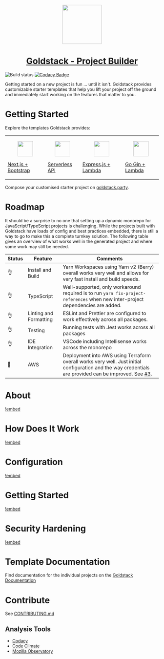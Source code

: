 <p align="center">
  <a href="https://goldstack.party">
    <img src="https://cdn.goldstack.party/img/202203/goldstack_icon.png" height="128">
    <h1 align="center">Goldstack - Project Builder</h1>
  </a>
</p>

![Build status](https://img.shields.io/github/workflow/status/goldstack/goldstack/Build,%20Test%20and%20Library%20Publish/master) [![Codacy Badge](https://app.codacy.com/project/badge/Grade/6cc586e39fca47a5b7bd64c5d3e1b563)](https://www.codacy.com/gh/goldstack/goldstack/dashboard?utm_source=github.com&utm_medium=referral&utm_content=goldstack/goldstack&utm_campaign=Badge_Grade)

Getting started on a new project is fun ... until it isn't. Goldstack provides customizable starter templates that help you lift your project off the ground and immediately start working on the features that matter to you.

# Getting Started

Explore the templates Goldstack provides:

<table>
  <tbody>
    <tr>
      <td>
        <p align="center"><a href="https://goldstack.party/templates/nextjs-bootstrap"><img width="50" src="https://cdn.goldstack.party/img/202203/nextjs.svg"></a></p>
        <p><a href="https://goldstack.party/templates/nextjs-bootstrap">Next.js + Bootstrap</a></p>
      </td>
      <td>
        <p align="center"><a href="https://goldstack.party/templates/serverless-api"><img width="50" src="https://cdn.goldstack.party/img/202203/aws-api-gateway.svg"></a></p>
        <p><a href="https://goldstack.party/templates/serverless-api">Serverless API</a></p>
      </td>
      <td>
        <p align="center"><a href="https://goldstack.party/templates/express-lambda"><img width="50" src="https://cdn.goldstack.party/img/202203/nodejs.svg"></a></p>
        <p><a href="https://goldstack.party/templates/express-lambda">Express.js + Lambda</a></p>
      </td>
      <td>
        <p align="center"><a href="https://goldstack.party/templates/go-gin"><img height="50" src="https://cdn.goldstack.party/img/202203/gopher.svg"></a></p>
        <p><a href="https://goldstack.party/templates/go-gin">Go Gin + Lambda</a></p>
      </td>
    </tr>
  </tbody>
</table>



Compose your customised starter project on [goldstack.party](https://goldstack.party).

# Roadmap

It should be a surprise to no one that setting up a dynamic monorepo for JavaScript/TypeScript projects is challenging. While the projects built with Goldstack have loads of config and best practices embedded, there is still a way to go to make this a complete turnkey solution. The following table gives an overview of what works well in the generated project and where some work may still be needed.

| Status | Feature                | Comments                                                                                                                                                                                                 |
| ------ | ---------------------- | -------------------------------------------------------------------------------------------------------------------------------------------------------------------------------------------------------- |
| 👌     | Install and Build      | Yarn Workspaces using Yarn v2 (Berry) overall works very well and allows for very fast install and build speeds.                                                                                         |
| 👌     | TypeScript             | Well-supported, only workaround required is to run `yarn fix-project-references` when new inter-project dependencies are added.                                                                          |
| 👌     | Linting and Formatting | ESLint and Prettier are configured to work effectively across all packages.                                                                                                                              |
| 👌     | Testing                | Running tests with Jest works across all packages                                                                                                                                                        |
| 👌     | IDE Integration        | VSCode including Intellisense works across the monorepo                                                                                                                                                  |
| 🤷     | AWS                    | Deployment into AWS using Terraform overall works very well. Just initial configuration and the way credentials are provided can be improved. See [#3](https://github.com/goldstack/goldstack/issues/3). |

# About

[!embed](workspaces/docs/docs/goldstack/about/index.md)

# How Does It Work

[!embed](workspaces/docs/docs/goldstack/how-does-it-work/index.md)

# Configuration

[!embed](workspaces/docs/docs/goldstack/configuration/index.md)

# Getting Started

[!embed](workspaces/docs/docs/goldstack/getting-started/index.md)

# Security Hardening

[!embed](workspaces/docs/docs/goldstack/security-hardening/index.md)

# Template Documentation

Find documentation for the individual projects on the [Goldstack Documentation](https://docs.goldstack.party/docs)

# Contribute

See [CONTRIBUTING.md](./CONTRIBUTING.md)

## Analysis Tools

- [Codacy](https://app.codacy.com/gh/goldstack/goldstack/dashboard)
- [Code Climate](https://codeclimate.com/github/goldstack/goldstack)
- [Mozilla Observatory](https://observatory.mozilla.org/analyze/goldstack.party)
